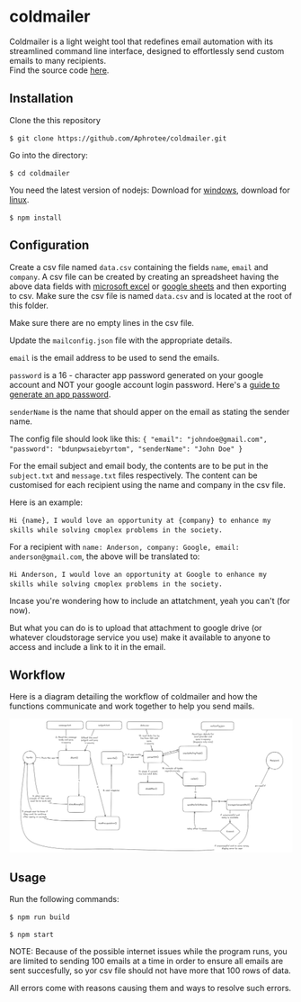 # coldmailer
Coldmailer is a light weight tool that redefines email automation with its streamlined command line interface, designed to effortlessly send custom emails to many recipients.\
Find the source code [here](src).
## Installation
Clone the this repository

`$ git clone https://github.com/Aphrotee/coldmailer.git`

Go into the directory:

`$ cd coldmailer`

You need the latest version of nodejs:
Download for [windows](https://nodejs.org/en/download), download for [linux](https://nodejs.org/en/download/package-manager).

`$ npm install`

## Configuration

Create a csv file named `data.csv` containing the fields `name`, `email` and `company`.
A csv file can be created by creating an spreadsheet having the above data fields with [microsoft excel](https://support.microsoft.com/en-au/office/import-or-export-text-txt-or-csv-files-5250ac4c-663c-47ce-937b-339e391393ba#:~:text=Go%20to%20File%20%3E%20Save%20As,or%20CSV%20(Comma%20delimited).) or [google sheets](https://support.ecwid.com/hc/en-us/articles/8578742087580-Opening-and-saving-CSV-files-in-Google-Sheets) and then exporting to csv. Make sure the csv file is named `data.csv` and is located at the root of this folder.

Make sure there are no empty lines in the csv file.

Update the `mailconfig.json` file with the appropriate details.

`email` is the email address to be used to send the emails.

`password` is a 16 - character app password generated on your google account and NOT your google account login password. Here's a [guide to generate an app password](https://support.google.com/accounts/answer/185833?hl=en).

`senderName` is the name that should apper on the email as stating the sender name.

The config file should look like this: `{ "email": "johndoe@gmail.com", "password": "bdunpwsaiebyrtom", "senderName": "John Doe" }`


For the email subject and email body, the contents are to be put in the `subject.txt` and `message.txt` files respectively. The content can be customised for each recipient using the name and company in the  csv file.

Here is an example:

`Hi {name}, I would love an opportunity at {company} to enhance my skills while solving cmoplex problems in the society.`

For a recipient with `name: Anderson, company: Google, email: anderson@gmail.com`, the above will be translated to:

`Hi Anderson, I would love an opportunity at Google to enhance my skills while solving cmoplex problems in the society.`

Incase you're wondering how to include an attatchment, yeah you can't (for now).

But what you can do is to upload that attachment to google drive (or whatever cloudstorage service you use) make it available to anyone to access and include a link to it in the email.

## Workflow
Here is a diagram detailing the workflow of coldmailer and how the functions communicate and work together to help you send mails.

![workflow diagram](src/images/workflow.png)

## Usage
Run the following commands:

`$ npm run build`

`$ npm start`

NOTE: Because of the possible internet issues while the program runs, you are limited to sending 100 emails at a time in order to ensure all emails are sent succesfully, so yor csv file should not have more that 100 rows of data.

All errors come with reasons causing them and ways to resolve such errors.